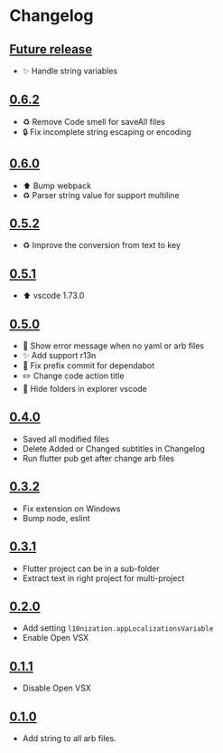 # Changelog

## [Future release]()

- ✨ Handle string variables

## [0.6.2](https://github.com/lsaudon/l10nization/releases/tag/release-0.6.2)

- ♻️ Remove Code smell for saveAll files
- 🔒️ Fix incomplete string escaping or encoding

## [0.6.0](https://github.com/lsaudon/l10nization/releases/tag/release-0.6.0)

- ⬆️ Bump webpack
- ♻️ Parser string value for support multiline

## [0.5.2](https://github.com/lsaudon/l10nization/releases/tag/release-0.5.2)

- ♻️ Improve the conversion from text to key

## [0.5.1](https://github.com/lsaudon/l10nization/releases/tag/release-0.5.1)

- ⬆️ vscode 1.73.0

## [0.5.0](https://github.com/lsaudon/l10nization/releases/tag/release-0.5.0)

- 🥅 Show error message when no yaml or arb files
- ✨ Add support r13n
- 💚 Fix prefix commit for dependabot
- ✏️ Change code action title
- 🔧 Hide folders in explorer vscode

## [0.4.0](https://github.com/lsaudon/l10nization/releases/tag/release-0.4.0)

- Saved all modified files
- Delete Added or Changed subtitles in Changelog
- Run flutter pub get after change arb files

## [0.3.2](https://github.com/lsaudon/l10nization/releases/tag/release-0.3.2)

- Fix extension on Windows
- Bump node, eslint

## [0.3.1](https://github.com/lsaudon/l10nization/releases/tag/release-0.3.1)

- Flutter project can be in a sub-folder
- Extract text in right project for multi-project

## [0.2.0](https://github.com/lsaudon/l10nization/releases/tag/release-0.2.0)

- Add setting `l10nization.appLocalizationsVariable`
- Enable Open VSX

## [0.1.1](https://github.com/lsaudon/l10nization/releases/tag/release-0.1.1)

- Disable Open VSX

## [0.1.0](https://github.com/lsaudon/l10nization/releases/tag/release-0.1.0)

- Add string to all arb files.
